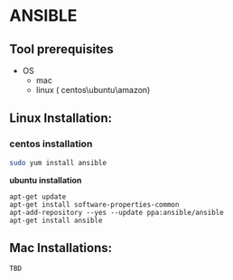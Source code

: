 # ANSIBLE

## Tool prerequisites

* OS
  * mac
  * linux \( centos\ubuntu\amazon\)

## **Linux Installation:**

### centos installation

```bash
sudo yum install ansible
```

**ubuntu installation**

```text
apt-get update
apt-get install software-properties-common
apt-add-repository --yes --update ppa:ansible/ansible
apt-get install ansible
```

## Mac Installations:

```text
TBD
```

